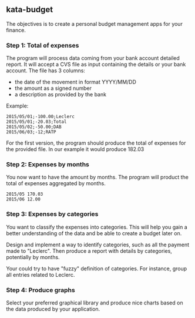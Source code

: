 ## kata-budget

The objectives is to create a personal budget management apps for your finance.

### Step 1: Total of expenses

The program will process data coming from your bank account detailed
report. It will accept a CVS file as input containing the details or
your bank account. The file has 3 columns:

- the date of the movement in format YYYY/MM/DD
- the amount as a signed number
- a description as provided by the bank

Example:

    2015/05/01;-100.00;Leclerc
    2015/05/01;-20.03;Total
    2015/05/02;-50.00;DAB
    2015/06/03;-12;RATP

For the first version, the program should produce the total of
expenses for the provided file. In our example it would produce 182.03

### Step 2: Expenses by months

You now want to have the amount by months. The program will product
the total of expenses aggregated by months.

    2015/05 170.03
    2015/06 12.00

### Step 3: Expenses by categories

You want to classify the expenses into categories. This will help you
gain a better understanding of the data and be able to create a budget
later on.

Design and implement a way to identify categories, such as all the
payment made to "Leclerc". Then produce a report with details by
categories, potentially by months.

Your could try to have "fuzzy" definition of categories. For instance,
group all entries related to Leclerc.

### Step 4: Produce graphs

Select your preferred graphical library and produce nice charts based
on the data produced by your application.

